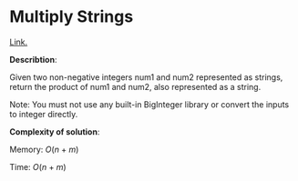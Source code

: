 # Multiply Strings
[Link.](https://leetcode.com/problems/multiply-strings/description/)

**Describtion**:

Given two non-negative integers num1 and num2 represented as strings, return the product of num1 and num2, also represented as a string.

Note: You must not use any built-in BigInteger library or convert the inputs to integer directly.

**Complexity of solution**:

Memory: *O*(*n* + *m*)

Time: *O*(*n* + *m*)